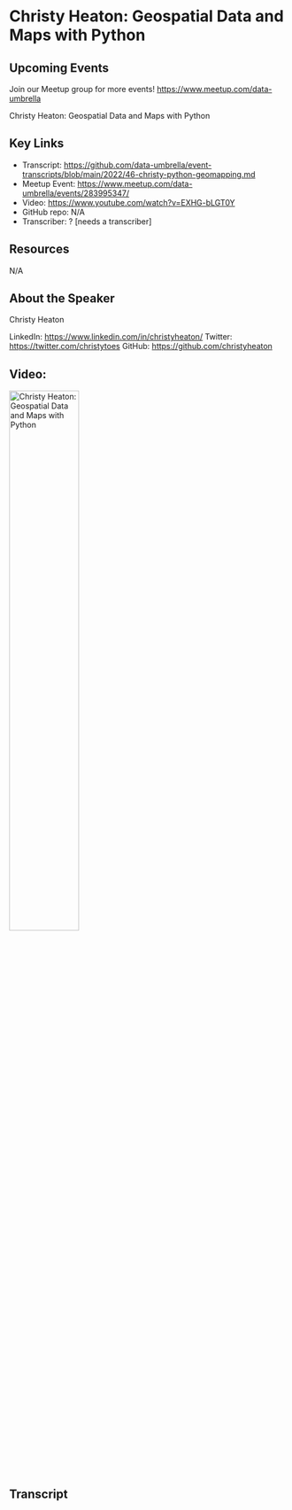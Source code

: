 # Christy Heaton: Geospatial Data and Maps with Python

## Upcoming Events
Join our Meetup group for more events!
https://www.meetup.com/data-umbrella

Christy Heaton: Geospatial Data and Maps with Python

## Key Links
- Transcript: https://github.com/data-umbrella/event-transcripts/blob/main/2022/46-christy-python-geomapping.md
- Meetup Event: https://www.meetup.com/data-umbrella/events/283995347/
- Video: https://www.youtube.com/watch?v=EXHG-bLGT0Y
- GitHub repo: N/A
- Transcriber:  ? [needs a transcriber]

## Resources
N/A

## About the Speaker
Christy Heaton

LinkedIn: https://www.linkedin.com/in/christyheaton/
Twitter: https://twitter.com/christytoes
GitHub: https://github.com/christyheaton

## Video: 
<a href="http://www.youtube.com/watch?feature=player_embedded&v=EXHG-bLGT0Y" target="_blank"><img src="http://img.youtube.com/vi/EXHG-bLGT0Y/0.jpg"
alt="Christy Heaton: Geospatial Data and Maps with Python" width="50%" /></a>


## Transcript
